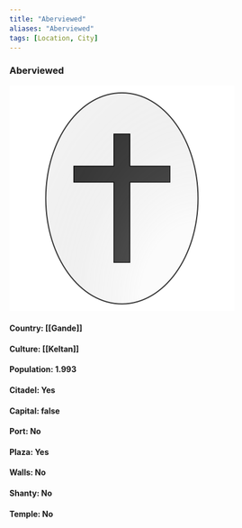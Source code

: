 ```yaml
---
title: "Aberviewed"
aliases: "Aberviewed"
tags: [Location, City]
---
```

### Aberviewed
![](attachment/a984a2945dcd0b245feb87a8ede2ee71.svg)

#### Country: [[Gande]]

#### Culture: [[Keltan]]

#### Population: 1.993

#### Citadel: Yes

#### Capital: false

#### Port: No

#### Plaza: Yes

#### Walls: No

#### Shanty: No

#### Temple: No

